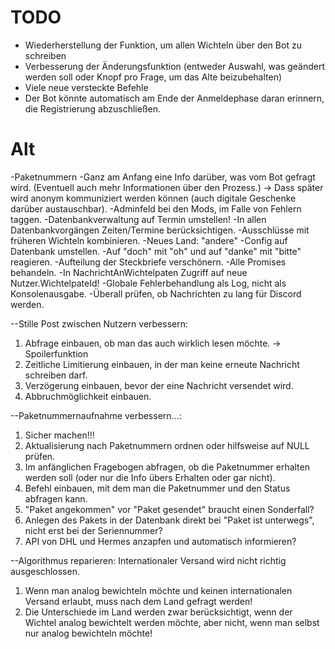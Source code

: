 # TODO
- Wiederherstellung der Funktion, um allen Wichteln über den Bot zu schreiben
- Verbesserung der Änderungsfunktion (entweder Auswahl, was geändert werden soll oder Knopf pro Frage, um das Alte beizubehalten)
- Viele neue versteckte Befehle
- Der Bot könnte automatisch am Ende der Anmeldephase daran erinnern, die Registrierung abzuschließen.

# Alt

-Paketnummern
-Ganz am Anfang eine Info darüber, was vom Bot gefragt wird. (Eventuell auch mehr Informationen über den Prozess.)
    -> Dass später wird anonym kommuniziert werden können (auch digitale Geschenke darüber austauschbar).
-Adminfeld bei den Mods, im Falle von Fehlern taggen.
-Datenbankverwaltung auf Termin umstellen!
-In allen Datenbankvorgängen Zeiten/Termine berücksichtigen.
-Ausschlüsse mit früheren Wichteln kombinieren.
-Neues Land: "andere"
-Config auf Datenbank umstellen.
-Auf "doch" mit "oh" und auf "danke" mit "bitte" reagieren.
-Aufteilung der Steckbriefe verschönern.
-Alle Promises behandeln.
-In NachrichtAnWichtelpaten Zugriff auf neue Nutzer.WichtelpateId!
-Globale Fehlerbehandlung als Log, nicht als Konsolenausgabe.
-Überall prüfen, ob Nachrichten zu lang für Discord werden.

--Stille Post zwischen Nutzern verbessern:
1. Abfrage einbauen, ob man das auch wirklich lesen möchte. -> Spoilerfunktion
2. Zeitliche Limitierung einbauen, in der man keine erneute Nachricht schreiben darf.
3. Verzögerung einbauen, bevor der eine Nachricht versendet wird.
4. Abbruchmöglichkeit einbauen.

--Paketnummernaufnahme verbessern...:
1. Sicher machen!!!
2. Aktualisierung nach Paketnummern ordnen oder hilfsweise auf NULL prüfen.
3. Im anfänglichen Fragebogen abfragen, ob die Paketnummer erhalten werden soll (oder nur die Info übers Erhalten oder gar nicht).
4. Befehl einbauen, mit dem man die Paketnummer und den Status abfragen kann.
5. "Paket angekommen" vor "Paket gesendet" braucht einen Sonderfall?
6. Anlegen des Pakets in der Datenbank direkt bei "Paket ist unterwegs", nicht erst bei der Seriennummer?
7. API von DHL und Hermes anzapfen und automatisch informieren?

--Algorithmus reparieren: Internationaler Versand wird nicht richtig ausgeschlossen.
1. Wenn man analog bewichteln möchte und keinen internationalen Versand erlaubt, muss nach dem Land gefragt werden!
2. Die Unterschiede im Land werden zwar berücksichtigt, wenn der Wichtel analog bewichtelt werden möchte, aber nicht, wenn man selbst
   nur analog bewichteln möchte!

